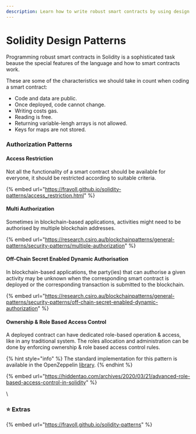 ```yaml
---
description: Learn how to write robust smart contracts by using design patterns.
---
```


# Solidity Design Patterns

Programming robust smart contracts in Solidity is a sophisticated task beause the special features of the language and how to smart contracts work.

These are some of the characteristics we should take in count when coding a smart contract:

* Code and  data are public.
* Once deployed, code cannot change.
* Writing costs gas.
* Reading is free.&#x20;
* Returning variable-lengh arrays is not allowed.
* Keys for maps are not stored.

### Authorization Patterns

#### Access Restriction

Not all the functionality of a smart contract should be available for everyone, it should be restricted according to suitable criteria.

{% embed url="https://fravoll.github.io/solidity-patterns/access_restriction.html" %}

#### &#x20;Multi Authorization

Sometimes in blockchain-based applications, activities might need to be authorised by multiple blockchain addresses.&#x20;

{% embed url="https://research.csiro.au/blockchainpatterns/general-patterns/security-patterns/multiple-authorization" %}

#### Off-Chain Secret Enabled Dynamic Authorisation

In blockchain-based applications, the party(ies) that can authorise a given activity may be unknown when the corresponding smart contract is deployed or the corresponding transaction is submitted to the blockchain.

{% embed url="https://research.csiro.au/blockchainpatterns/general-patterns/security-patterns/off-chain-secret-enabled-dynamic-authorization" %}

#### Ownership & Role Based Access Control

A deployed contract can have dedicated role-based operation & access, like in any traditional system. The roles allocation and administration can be done by enforcing ownership & role based access control rules.

{% hint style="info" %}
The standard implementation for this pattern is available in the OpenZeppelin [library](https://github.com/OpenZeppelin/openzeppelin-contracts/tree/master/contracts/access?ref=hackernoon.com).
{% endhint %}

{% embed url="https://hiddentao.com/archives/2020/03/21/advanced-role-based-access-control-in-solidity" %}

\


### ⭐️ Extras&#x20;

{% embed url="https://fravoll.github.io/solidity-patterns" %}
